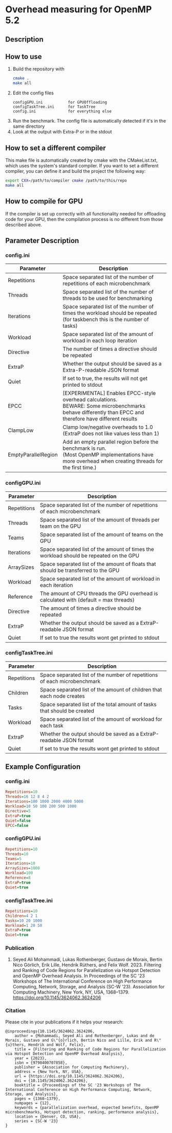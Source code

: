 # Overhead measuring for OpenMP 5.2

## Description

## How to use
1. Build the repository with 
    ```bash 
    cmake .
    make all
    ```
2. Edit the config files
    ```
    configGPU.ini           for GPUOffloading
    configTaskTree.ini      for TaskTree 
    config.ini              for everything else
    ```
3. Run the benchmark. The config file is automatically detected if it's in the same directory
4. Look at the output with Extra-P or in the stdout

## How to set a different compiler
This make file is automatically created by cmake with the CMakeList.txt, which uses the system's standard compiler.
If you want to set a different compiler, you can define it and build the project the following way:

```bash
export CXX=/path/to/compiler cmake /path/to/this/repo
make all
```

## How to compile for GPU
If the compiler is set up correctly with all functionality needed for offloading code for your GPU, then the compilation process is no different from those described above.

## Parameter Description
### config.ini
| Parameter       | Description                                                                                                                                                    |
|-----------------|----------------------------------------------------------------------------------------------------------------------------------------------------------------|
| Repetitions     | Space separated list of the number of repetitions of each microbenchmark                                                                                       |
| Threads         | Space separated list of the number of threads to be used for benchmarking                                                                                      |
| Iterations      | Space separated list of the number of times the workload should be repeated (for taskbench this is the number of tasks)                                        |
| Workload        | Space separated list of the amount of workload in each loop iteration                                                                                          |
| Directive       | The number of times a directive should be repeated                                                                                                             |
| ExtraP          | Whether the output should be saved as a Extra-P-readable JSON format                                                                                           |
| Quiet           | If set to true, the results will not get printed to stdout                                                                                                     |
| EPCC            | [EXPERIMENTAL] Enables EPCC-style overhead calculations. <br/> BEWARE: Some microbenchmarks behave differently than EPCC and therefore have different results  |
| ClampLow        | Clamp low/negative overheads to 1.0 (ExtraP does not like values less than 1)                                                                                  |
| EmptyParallelRegion | Add an empty parallel region before the benchmark is run. <br/>(Most OpenMP implementations have more overhead when creating threads for the first time.)  |


### configGPU.ini
| Parameter   | Description                                                                             |
|-------------|-----------------------------------------------------------------------------------------|
| Repetitions | Space separated list of the number of repetitions of each microbenchmark                |
| Threads     | Space separated list of the amount of threads per team on the GPU                       |
| Teams       | Space separated list of the amount of teams on the GPU                                  |
| Iterations  | Space separated list of the amount of times the workload should be repeated  on the GPU |
| ArraySizes  | Space separated list of the amount of floats that should be transferred to the GPU      |
| Workload    | Space separated list of the amount of workload in each iteration                        |
| Reference   | The amount of CPU threads the GPU overhead is calculated with (default = max threads)   |
| Directive   | The amount of times a directive should be repeated                                      |
| ExtraP      | Whether the output should be saved as a ExtraP-readable JSON format                     |
| Quiet       | If set to true the results wont get printed to stdout                                   |
### configTaskTree.ini
| Parameter   | Description                                                              |
|-------------|--------------------------------------------------------------------------|
| Repetitions | Space separated list of the number of repetitions of each microbenchmark |
| Children    | Space separated list of the amount of children that each node creates    |
| Tasks       | Space separated list of the total amount of tasks that should be created |
| Workload    | Space separated list of the amount of workload for each task             |
| ExtraP      | Whether the output should be saved as a ExtraP-readable JSON format      |
| Quiet       | If set to true the results wont get printed to stdout                    |

## Example Configuration
### config.ini
```ini
Repetitions=10
Threads=16 12 8 4 2
Iterations=100 1000 2000 4000 5000
Workload=10 50 100 200 500 1000
Directive=5
ExtraP=true
Quiet=false
EPCC=false
```
### configGPU.ini
```ini
Repetitions=10
Threads=10
Teams=5
Iterations=10
ArraySizes=1000
Workload=100
Reference=8
ExtraP=true
Quiet=true
```
### configTaskTree.ini
```ini
Repetitions=10 
Children=4 2 1
Tasks=10 20 1000
Workload=1 20 50
ExtraP=true
Quiet=true
```
### Publication

1. Seyed Ali Mohammadi, Lukas Rothenberger, Gustavo de Morais, Bertin Nico Görlich, Erik Lille, Hendrik Rüthers, and Felix Wolf. 2023. Filtering and Ranking of Code Regions for Parallelization via Hotspot Detection and OpenMP Overhead Analysis. In Proceedings of the SC '23 Workshops of The International Conference on High Performance Computing, Network, Storage, and Analysis (SC-W '23). Association for Computing Machinery, New York, NY, USA, 1368–1379. https://doi.org/10.1145/3624062.3624206

### Citation

Please cite in your publications if it helps your research:

	@inproceedings{10.1145/3624062.3624206,
		author = {Mohammadi, Seyed Ali and Rothenberger, Lukas and de Morais, Gustavo and G\"{o}rlich, Bertin Nico and Lille, Erik and R\"{u}thers, Hendrik and Wolf, Felix},
		title = {Filtering and Ranking of Code Regions for Parallelization via Hotspot Detection and OpenMP Overhead Analysis},
		year = {2023},
		isbn = {9798400707858},
		publisher = {Association for Computing Machinery},
		address = {New York, NY, USA},
		url = {https://doi.org/10.1145/3624062.3624206},
		doi = {10.1145/3624062.3624206},
		booktitle = {Proceedings of the SC '23 Workshops of The International Conference on High Performance Computing, Network, Storage, and Analysis},
		pages = {1368–1379},
		numpages = {12},
		keywords = {parallelization overhead, expected benefits, OpenMP microbenchmarks, Hotspot detection, ranking, performance analysis},
		location = {Denver, CO, USA},
		series = {SC-W '23}
	}
